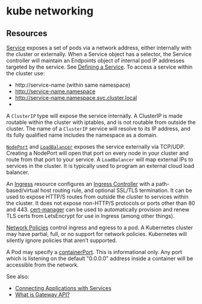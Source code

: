# kube networking

## Resources

[Service](https://kubernetes.io/docs/concepts/services-networking/) exposes a set of pods via a network address, either internally with the cluster or externally. When a Service object has a selector, the Service controller will maintain an Endpoints object of internal pod IP addresses targeted by the service. See [Defining a Service](https://kubernetes.io/docs/concepts/services-networking/service/#defining-a-service). To access a service within the cluster use:
- http://service-name (within same namespace)
- http://service-name.namespace
- http://service-name.namespace.svc.cluster.local
- 

A `ClusterIP` type will expose the service internally. A ClusterIP is made routable within the cluster with iptables, and is not routable from outside the cluster. The name of a `ClusterIP` service will resolve to its IP address, and its fully qualified name includes the namespace as a domain.

[`NodePort`](https://kubernetes.io/docs/concepts/services-networking/service/#type-nodeport) and [`LoadBalancer`](https://kubernetes.io/docs/concepts/services-networking/service/#loadbalancer) exposes the service externally via TCP/UDP. Creating a NodePort will open that port on every node in your cluster and route from that port to your service. A `LoadBalancer` will map external IPs to services in the cluster. It is typically used to program an external cloud load balancer.

An [Ingress](https://kubernetes.io/docs/concepts/services-networking/ingress/) resource configures an [Ingress Controller](https://kubernetes.io/docs/concepts/services-networking/ingress-controllers/) with a path-based/virtual host routing rule, and optional SSL/TLS termination. It can be used to expose HTTP/S routes from outside the cluster to services within the cluster. It does not expose non-HTTP/S protocols or ports other than 80 and 443. [cert-manager](https://github.com/cert-manager/cert-manager) can be used to automatically provision and renew TLS certs from LetsEncrypt for use in Ingress (among other things).

[Network Policies](https://kubernetes.io/docs/concepts/services-networking/network-policies/) control ingress and egress to a pod. A Kubernetes cluster may have partial, full, or no support for network policies. Kubernetes will silently ignore policies that aren’t supported.

A Pod may specify a [containerPort](https://kubernetes.io/docs/reference/kubernetes-api/workload-resources/pod-v1/#ports). This is informational only. Any port which is listening on the default "0.0.0.0" address inside a container will be accessible from the network.

See also:

- [Connecting Applications with Services](https://kubernetes.io/docs/concepts/services-networking/connect-applications-service/)
- [What is Gateway API? ](https://kubernetes.io/blog/2022/07/13/gateway-api-graduates-to-beta/#what-is-gateway-api)
